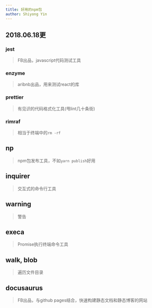 ```yaml
---
title: 好用的npm包
author: Shiyong Yin
---
```


<div class="update">

## 2018.06.18更

### jest

> FB出品，javascript代码测试工具

### enzyme

> aribnb出品，用来测试react的库

### prettier

> 有见识的代码格式化工具(甩lint几十条街)

### rimraf

> 相当于终端中的`rm -rf`

</div>

## np

> npm包发布工具，不如`yarn publish`好用

## inquirer

> 交互式的命令行工具

## warning

> 警告

## execa

> Promise执行终端命令工具

## walk, blob

> 遍历文件目录

## docusaurus

> FB出品，与github pages结合，快速构建静态文档和静态博客的网站







